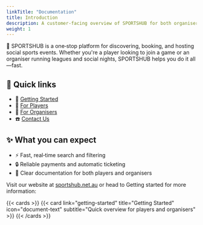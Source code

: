 ```yaml
---
linkTitle: "Documentation"
title: Introduction
description: A customer-facing overview of SPORTSHUB for both organisers and players.
weight: 1
---
```


🏐 SPORTSHUB is a one‑stop platform for discovering, booking, and hosting social sports events. Whether you're a player looking to join a game or an organiser running leagues and social nights, SPORTSHUB helps you do it all—fast.

## 🔗 Quick links

- 🚀 [Getting Started](/docs/getting-started)
- 👟 [For Players](/docs/players/)
- 🎯 [For Organisers](/docs/organisers/)
- ☎️ [Contact Us](docs/contact-us/)

## ✨ What you can expect

- ⚡ Fast, real‑time search and filtering
- 🔒 Reliable payments and automatic ticketing
- 📘 Clear documentation for both players and organisers

Visit our website at [sportshub.net.au](https://www.sportshub.net.au/dashboard) or head to Getting started for more information:

{{< cards >}}
{{< card link="getting-started" title="Getting Started" icon="document-text" subtitle="Quick overview for players and organisers" >}}
{{< /cards >}}
